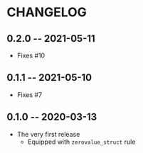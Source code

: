 # CHANGELOG

## 0.2.0 -- 2021-05-11

- Fixes #10

## 0.1.1 -- 2021-05-10

- Fixes #7

## 0.1.0 -- 2020-03-13

- The very first release
  - Equipped with `zerovalue_struct` rule
